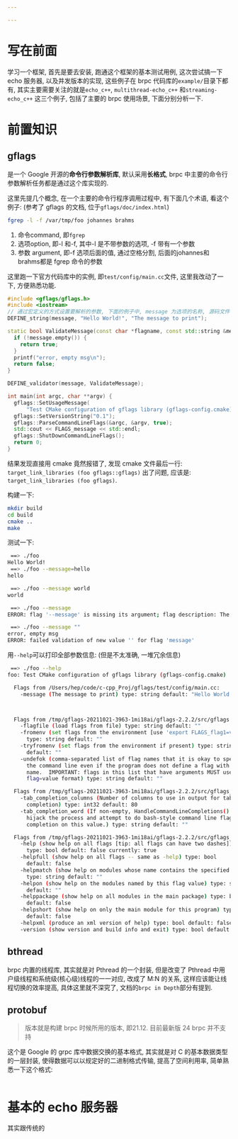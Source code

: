 ```yaml
---

---
```






# 写在前面

学习一个框架, 首先是要去安装, 跑通这个框架的基本测试用例, 这次尝试搞一下 echo 服务器, 以及并发版本的实现, 这些例子在 brpc 代码库的`example/`目录下都有, 其实主要需要关注的就是`echo_c++`, `multithread-echo_c++` 和`streaming-echo_c++` 这三个例子, 包括了主要的 brpc 使用场景, 下面分别分析一下. 





# 前置知识



## gflags

是一个 Google 开源的**命令行参数解析库**, 默认采用**长格式**, brpc 中主要的命令行参数解析任务都是通过这个库实现的. 

这里先提几个概念, 在一个主要的命令行程序调用过程中, 有下面几个术语, 看这个例子: (参考了 gflags 的文档, 位于`gflags/doc/index.html`)

```bash
fgrep -l -f /var/tmp/foo johannes brahms
```

1.   命令command, 即`fgrep`
2.   选项option, 即-l 和-f, 其中-l 是不带参数的选项, -f 带有一个参数
3.   参数 argument, 即-f 选项后面的值, 通过空格分割, 后面的johannes和brahms都是 fgrep 命令的参数



这里跑一下官方代码库中的实例, 即`test/config/main.cc`文件, 这里我改动了一下, 方便熟悉功能. 

```cpp
#include <gflags/gflags.h>
#include <iostream>
// 通过宏定义的方式设置要解析的参数, 下面的例子中, message 为选项的名称, 源码文件中`FLAGS_message`为具体的值, 第三个参数为描述信息, 在之后的`--help`中提到了
DEFINE_string(message, "Hello World!", "The message to print");

static bool ValidateMessage(const char *flagname, const std::string &message) {
  if (!message.empty()) {
    return true;
  }
  printf("error, empty msg\n");
  return false;
}

DEFINE_validator(message, ValidateMessage);

int main(int argc, char **argv) {
  gflags::SetUsageMessage(
      "Test CMake configuration of gflags library (gflags-config.cmake)");
  gflags::SetVersionString("0.1");
  gflags::ParseCommandLineFlags(&argc, &argv, true);
  std::cout << FLAGS_message << std::endl;
  gflags::ShutDownCommandLineFlags();
  return 0;
}
```

结果发现直接用 cmake 竟然报错了, 发现 cmake 文件最后一行: `target_link_libraries (foo gflags::gflags)`  出了问题, 应该是: `target_link_libraries (foo gflags)`. 

构建一下:

```bash
mkdir build
cd build
cmake ..
make 
```

测试一下:

```bash
 ==> ./foo
Hello World!
 ==> ./foo --message=hello
hello

 ==> ./foo --message world
world

 ==> ./foo --message
ERROR: flag '--message' is missing its argument; flag description: The message to print

 ==> ./foo --message ""
error, empty msg
ERROR: failed validation of new value '' for flag 'message'
```

用`--help`可以打印全部参数信息: (但是不太准确, 一堆冗余信息)

```bash
 ==> ./foo --help
foo: Test CMake configuration of gflags library (gflags-config.cmake)

  Flags from /Users/hep/code/c-cpp_Proj/gflags/test/config/main.cc:
    -message (The message to print) type: string default: "Hello World!" # 这里显示了描述信息以及选项的默认值



  Flags from /tmp/gflags-20211021-3963-1mi18ai/gflags-2.2.2/src/gflags.cc:
    -flagfile (load flags from file) type: string default: ""
    -fromenv (set flags from the environment [use 'export FLAGS_flag1=value'])
      type: string default: ""
    -tryfromenv (set flags from the environment if present) type: string
      default: ""
    -undefok (comma-separated list of flag names that it is okay to specify on
      the command line even if the program does not define a flag with that
      name.  IMPORTANT: flags in this list that have arguments MUST use the
      flag=value format) type: string default: ""

  Flags from /tmp/gflags-20211021-3963-1mi18ai/gflags-2.2.2/src/gflags_completions.cc:
    -tab_completion_columns (Number of columns to use in output for tab
      completion) type: int32 default: 80
    -tab_completion_word (If non-empty, HandleCommandLineCompletions() will
      hijack the process and attempt to do bash-style command line flag
      completion on this value.) type: string default: ""

  Flags from /tmp/gflags-20211021-3963-1mi18ai/gflags-2.2.2/src/gflags_reporting.cc:
    -help (show help on all flags [tip: all flags can have two dashes])
      type: bool default: false currently: true
    -helpfull (show help on all flags -- same as -help) type: bool
      default: false
    -helpmatch (show help on modules whose name contains the specified substr)
      type: string default: ""
    -helpon (show help on the modules named by this flag value) type: string
      default: ""
    -helppackage (show help on all modules in the main package) type: bool
      default: false
    -helpshort (show help on only the main module for this program) type: bool
      default: false
    -helpxml (produce an xml version of help) type: bool default: false
    -version (show version and build info and exit) type: bool default: false
```






## bthread

brpc 内置的线程库, 其实就是对 Pthread 的一个封装, 但是改变了 Pthread 中用户级线程和系统级(核心级)线程的一一对应, 改成了 M:N 的关系, 这样应该能让线程切换的效率提高, 具体这里就不深究了, 文档的`brpc in Depth`部分有提到. 







## protobuf

>   版本就是构建 brpc 时候所用的版本, 即21.12. 目前最新版 24 brpc 并不支持

这个是 Google 的 grpc 库中数据交换的基本格式, 其实就是对 C 的基本数据类型的一层封装, 使得数据可以以规定好的二进制格式传输, 提高了空间利用率, 简单熟悉一下这个格式:



```cpp
```









# 基本的 echo 服务器

其实跟传统的

```cpp
```

